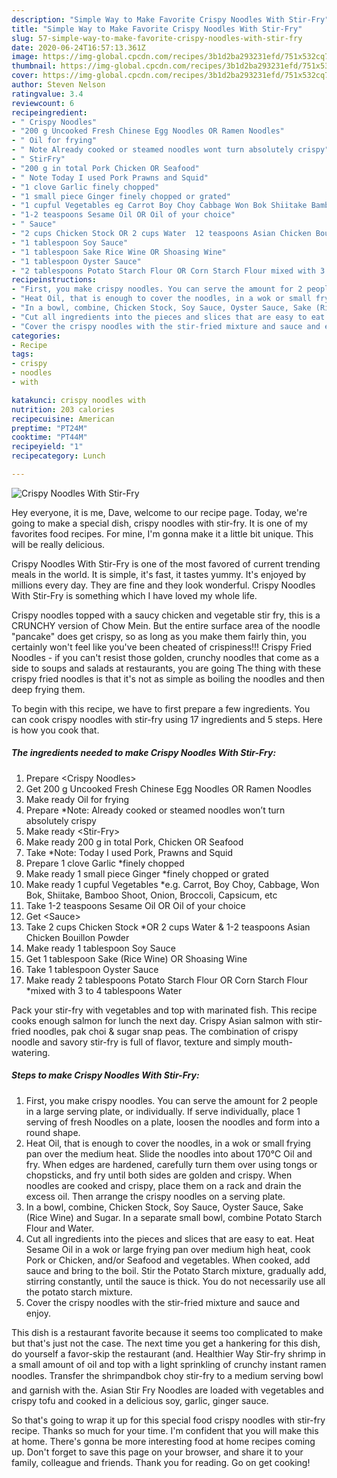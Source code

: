 ```yaml
---
description: "Simple Way to Make Favorite Crispy Noodles With Stir-Fry"
title: "Simple Way to Make Favorite Crispy Noodles With Stir-Fry"
slug: 57-simple-way-to-make-favorite-crispy-noodles-with-stir-fry
date: 2020-06-24T16:57:13.361Z
image: https://img-global.cpcdn.com/recipes/3b1d2ba293231efd/751x532cq70/crispy-noodles-with-stir-fry-recipe-main-photo.jpg
thumbnail: https://img-global.cpcdn.com/recipes/3b1d2ba293231efd/751x532cq70/crispy-noodles-with-stir-fry-recipe-main-photo.jpg
cover: https://img-global.cpcdn.com/recipes/3b1d2ba293231efd/751x532cq70/crispy-noodles-with-stir-fry-recipe-main-photo.jpg
author: Steven Nelson
ratingvalue: 3.4
reviewcount: 6
recipeingredient:
- " Crispy Noodles"
- "200 g Uncooked Fresh Chinese Egg Noodles OR Ramen Noodles"
- " Oil for frying"
- " Note Already cooked or steamed noodles wont turn absolutely crispy"
- " StirFry"
- "200 g in total Pork Chicken OR Seafood"
- " Note Today I used Pork Prawns and Squid"
- "1 clove Garlic finely chopped"
- "1 small piece Ginger finely chopped or grated"
- "1 cupful Vegetables eg Carrot Boy Choy Cabbage Won Bok Shiitake Bamboo Shoot Onion Broccoli Capsicum etc"
- "1-2 teaspoons Sesame Oil OR Oil of your choice"
- " Sauce"
- "2 cups Chicken Stock OR 2 cups Water  12 teaspoons Asian Chicken Bouillon Powder"
- "1 tablespoon Soy Sauce"
- "1 tablespoon Sake Rice Wine OR Shoasing Wine"
- "1 tablespoon Oyster Sauce"
- "2 tablespoons Potato Starch Flour OR Corn Starch Flour mixed with 3 to 4 tablespoons Water"
recipeinstructions:
- "First, you make crispy noodles. You can serve the amount for 2 people in a large serving plate, or individually. If serve individually, place 1 serving of fresh Noodles on a plate, loosen the noodles and form into a round shape."
- "Heat Oil, that is enough to cover the noodles, in a wok or small frying pan over the medium heat. Slide the noodles into about 170℃ Oil and fry. When edges are hardened, carefully turn them over using tongs or chopsticks, and fry until both sides are golden and crispy. When noodles are cooked and crispy, place them on a rack and drain the excess oil. Then arrange the crispy noodles on a serving plate."
- "In a bowl, combine, Chicken Stock, Soy Sauce, Oyster Sauce, Sake (Rice Wine) and Sugar. In a separate small bowl, combine Potato Starch Flour and Water."
- "Cut all ingredients into the pieces and slices that are easy to eat. Heat Sesame Oil in a wok or large frying pan over medium high heat, cook Pork or Chicken, and/or Seafood and vegetables. When cooked, add sauce and bring to the boil. Stir the Potato Starch mixture, gradually add, stirring constantly, until the sauce is thick. You do not necessarily use all the potato starch mixture."
- "Cover the crispy noodles with the stir-fried mixture and sauce and enjoy."
categories:
- Recipe
tags:
- crispy
- noodles
- with

katakunci: crispy noodles with 
nutrition: 203 calories
recipecuisine: American
preptime: "PT24M"
cooktime: "PT44M"
recipeyield: "1"
recipecategory: Lunch

---
```



![Crispy Noodles With Stir-Fry](https://img-global.cpcdn.com/recipes/3b1d2ba293231efd/751x532cq70/crispy-noodles-with-stir-fry-recipe-main-photo.jpg)

Hey everyone, it is me, Dave, welcome to our recipe page. Today, we're going to make a special dish, crispy noodles with stir-fry. It is one of my favorites food recipes. For mine, I'm gonna make it a little bit unique. This will be really delicious.

Crispy Noodles With Stir-Fry is one of the most favored of current trending meals in the world. It is simple, it's fast, it tastes yummy. It's enjoyed by millions every day. They are fine and they look wonderful. Crispy Noodles With Stir-Fry is something which I have loved my whole life.

Crispy noodles topped with a saucy chicken and vegetable stir fry, this is a CRUNCHY version of Chow Mein. But the entire surface area of the noodle &#34;pancake&#34; does get crispy, so as long as you make them fairly thin, you certainly won&#39;t feel like you&#39;ve been cheated of crispiness!!! Crispy Fried Noodles - if you can&#39;t resist those golden, crunchy noodles that come as a side to soups and salads at restaurants, you are going The thing with these crispy fried noodles is that it&#39;s not as simple as boiling the noodles and then deep frying them.


To begin with this recipe, we have to first prepare a few ingredients. You can cook crispy noodles with stir-fry using 17 ingredients and 5 steps. Here is how you cook that.

<!--inarticleads1-->

##### The ingredients needed to make Crispy Noodles With Stir-Fry:

1. Prepare  &lt;Crispy Noodles&gt;
1. Get 200 g Uncooked Fresh Chinese Egg Noodles OR Ramen Noodles
1. Make ready  Oil for frying
1. Prepare  *Note: Already cooked or steamed noodles won’t turn absolutely crispy
1. Make ready  &lt;Stir-Fry&gt;
1. Make ready 200 g in total Pork, Chicken OR Seafood
1. Take  *Note: Today I used Pork, Prawns and Squid
1. Prepare 1 clove Garlic *finely chopped
1. Make ready 1 small piece Ginger *finely chopped or grated
1. Make ready 1 cupful Vegetables *e.g. Carrot, Boy Choy, Cabbage, Won Bok, Shiitake, Bamboo Shoot, Onion, Broccoli, Capsicum, etc
1. Take 1-2 teaspoons Sesame Oil OR Oil of your choice
1. Get  &lt;Sauce&gt;
1. Take 2 cups Chicken Stock *OR 2 cups Water &amp; 1-2 teaspoons Asian Chicken Bouillon Powder
1. Make ready 1 tablespoon Soy Sauce
1. Get 1 tablespoon Sake (Rice Wine) OR Shoasing Wine
1. Take 1 tablespoon Oyster Sauce
1. Make ready 2 tablespoons Potato Starch Flour OR Corn Starch Flour *mixed with 3 to 4 tablespoons Water


Pack your stir-fry with vegetables and top with marinated fish. This recipe cooks enough salmon for lunch the next day. Crispy Asian salmon with stir-fried noodles, pak choi &amp; sugar snap peas. The combination of crispy noodle and savory stir-fry is full of flavor, texture and simply mouth-watering. 

<!--inarticleads2-->

##### Steps to make Crispy Noodles With Stir-Fry:

1. First, you make crispy noodles. You can serve the amount for 2 people in a large serving plate, or individually. If serve individually, place 1 serving of fresh Noodles on a plate, loosen the noodles and form into a round shape.
1. Heat Oil, that is enough to cover the noodles, in a wok or small frying pan over the medium heat. Slide the noodles into about 170℃ Oil and fry. When edges are hardened, carefully turn them over using tongs or chopsticks, and fry until both sides are golden and crispy. When noodles are cooked and crispy, place them on a rack and drain the excess oil. Then arrange the crispy noodles on a serving plate.
1. In a bowl, combine, Chicken Stock, Soy Sauce, Oyster Sauce, Sake (Rice Wine) and Sugar. In a separate small bowl, combine Potato Starch Flour and Water.
1. Cut all ingredients into the pieces and slices that are easy to eat. Heat Sesame Oil in a wok or large frying pan over medium high heat, cook Pork or Chicken, and/or Seafood and vegetables. When cooked, add sauce and bring to the boil. Stir the Potato Starch mixture, gradually add, stirring constantly, until the sauce is thick. You do not necessarily use all the potato starch mixture.
1. Cover the crispy noodles with the stir-fried mixture and sauce and enjoy.


This dish is a restaurant favorite because it seems too complicated to make but that&#39;s just not the case. The next time you get a hankering for this dish, do yourself a favor-skip the restaurant (and. Healthier Way Stir-fry shrimp in a small amount of oil and top with a light sprinkling of crunchy instant ramen noodles. Transfer the shrimpandbok choy stir-fry to a medium serving bowl and garnish with the. Asian Stir Fry Noodles are loaded with vegetables and crispy tofu and cooked in a delicious soy, garlic, ginger sauce. 

So that's going to wrap it up for this special food crispy noodles with stir-fry recipe. Thanks so much for your time. I'm confident that you will make this at home. There's gonna be more interesting food at home recipes coming up. Don't forget to save this page on your browser, and share it to your family, colleague and friends. Thank you for reading. Go on get cooking!
